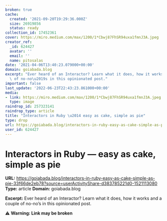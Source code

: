 ```yaml
---
broken: true
cache:
  created: '2021-09-20T19:29:36.000Z'
  size: 26919856
  status: ready
collection_id: 17452361
cover: https://miro.medium.com/max/1200/1*Cbwj87FhSR94uxa1fmnJ3A.jpeg
creator_ref:
  _id: 624427
  avatar: ''
  email: ''
  name: pitosalas
date: '2021-04-06T13:40:23.079000+00:00'
domain: goiabada.blog
excerpt: "Ever heard of an Interactor? Learn what it does, how it works and a couple\
  \ of no-no\u2019s in this opinionated post."
important: false
last_update: '2022-06-23T22:43:23.861000+00:00'
media:
- link: https://miro.medium.com/max/1200/1*Cbwj87FhSR94uxa1fmnJ3A.jpeg
  type: image
raindrop_id: 257323141
raindrop_type: article
title: "Interactors in Ruby \u2014 easy as cake, simple as pie"
type: drop
url: https://goiabada.blog/interactors-in-ruby-easy-as-cake-simple-as-pie-33f66de2eb78?source=userActivityShare-d383785221d0-1521113080
user_id: 624427
---
```


# Interactors in Ruby — easy as cake, simple as pie

**URL:** https://goiabada.blog/interactors-in-ruby-easy-as-cake-simple-as-pie-33f66de2eb78?source=userActivityShare-d383785221d0-1521113080
**Type:** article
**Domain:** goiabada.blog

**Excerpt:** Ever heard of an Interactor? Learn what it does, how it works and a couple of no-no’s in this opinionated post.

⚠️ **Warning: Link may be broken**
